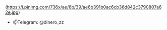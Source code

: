 
(https://i.pinimg.com/736x/ae/6b/39/ae6b391b0ac6cb36d842c3790807a62e.jpg)

- 📫Telegram: @dinero_zz 

